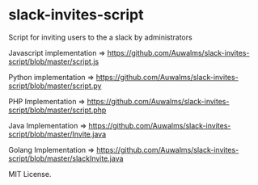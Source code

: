 # slack-invites-script
Script for inviting users to the a slack by administrators

Javascript implementation => https://github.com/Auwalms/slack-invites-script/blob/master/script.js

Python implementation => https://github.com/Auwalms/slack-invites-script/blob/master/script.py

PHP Implementation => https://github.com/Auwalms/slack-invites-script/blob/master/script.php

Java Implementation => https://github.com/Auwalms/slack-invites-script/blob/master/Invite.java

Golang Implementation => https://github.com/Auwalms/slack-invites-script/blob/master/slackInvite.java











MIT License.
